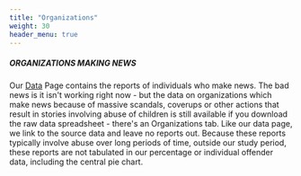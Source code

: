 ```yaml
---
title: "Organizations"
weight: 30
header_menu: true
---
```


##### ORGANIZATIONS MAKING NEWS

Our [Data](#data) Page contains the reports of individuals who make
news. The bad news is it isn't working right now - but the data on organizations which make news because of
massive scandals, coverups or other actions that result in stories
involving abuse of children is still available if you download the raw data spreadsheet - there's an Organizations tab. Like our data page, we link to the source
data and leave no reports out. Because these reports typically involve
abuse over long periods of time, outside our study period, these
reports are not tabulated in our percentage or individual offender
data, including the central pie chart. 

<span id="organizations-id"></span>
<script>
    crime_db.then((data) => {
      let df = data.org;
      // group the df by Organization
      var orgs = d3.group(df, d => d.Organization);
      // loop over each Organization, and each of its rows
      let html = "";
      orgs.forEach((org, org_name) => {
        // sort rows of org by the date
        org.sort((a, b) => d3.descending(a.Date, b.Date));
        html += "<h6>" + org_name.toUpperCase() + "</h6>";
        // loop through each org's rows and print out the date
        html += '<table class="smaller-font">';
        html += "<tr><th>Date</th><th>Summary</th><th>Predators</th><th>Victims</th></tr>";
        org.forEach((row) => {
          // get the number of predators, converting from string to integer.  blank is 0
          let predators = parseInt(row.Predators);
          let victims = parseInt(row.Victims);
          predators = predators ? `${predators}` : "";
          let date = row.Date;
          victims = victims ? `${victims}` : "";
          date = date ? `${date.getFullYear()}/${date.getMonth() + 1}/${date.getDate()}` : "";
          html += `<tr><td>${date}</td><td><a href="${row.URL}" target="_blank" >${row.Summary}</td><td>${predators}</a></td><td>${victims}</td></tr>`;
        });
        html += "</table>";
      });
      document.getElementById("organizations-id").innerHTML = html;
    });
</script>
